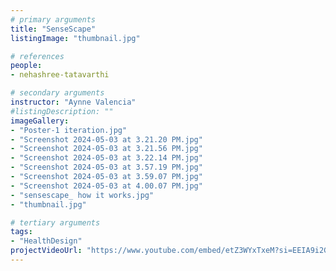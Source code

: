 ```yaml
---
# primary arguments
title: "SenseScape"
listingImage: "thumbnail.jpg"

# references
people:
- nehashree-tatavarthi

# secondary arguments
instructor: "Aynne Valencia"
#listingDescription: ""
imageGallery:
- "Poster-1 iteration.jpg"
- "Screenshot 2024-05-03 at 3.21.20 PM.jpg"
- "Screenshot 2024-05-03 at 3.21.56 PM.jpg"
- "Screenshot 2024-05-03 at 3.22.14 PM.jpg"
- "Screenshot 2024-05-03 at 3.57.19 PM.jpg"
- "Screenshot 2024-05-03 at 3.59.07 PM.jpg"
- "Screenshot 2024-05-03 at 4.00.07 PM.jpg"
- "sensescape_ how it works.jpg"
- "thumbnail.jpg"

# tertiary arguments
tags:
- "HealthDesign"
projectVideoUrl: "https://www.youtube.com/embed/etZ3WYxTxeM?si=EEIA9i2GNcoA6rC-"
---
```

